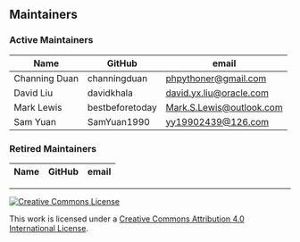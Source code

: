 ## Maintainers

### Active Maintainers
| Name | GitHub | email |
|---|---|---|
| Channing Duan | channingduan | phpythoner@gmail.com |
| David Liu | davidkhala | david.yx.liu@oracle.com |
| Mark Lewis | bestbeforetoday | Mark.S.Lewis@outlook.com |
| Sam Yuan | SamYuan1990 | yy19902439@126.com |

### Retired Maintainers
| Name | GitHub | email |
|---|---|---|

---

[![Creative Commons License](https://i.creativecommons.org/l/by/4.0/88x31.png)](http://creativecommons.org/licenses/by/4.0/)

This work is licensed under a [Creative Commons Attribution 4.0 International License](http://creativecommons.org/licenses/by/4.0/).
